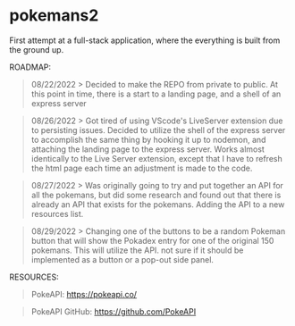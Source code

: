 # pokemans2

First attempt at a full-stack application, where the everything is built from the ground up.

ROADMAP:

> 08/22/2022 > Decided to make the REPO from private to public. At this point in time, there is a start to a 
  landing page, and a shell of an express server
  
> 08/26/2022 > Got tired of using VScode's LiveServer extension due to persisting issues. Decided to utilize the shell
  of the express server to accomplish the same thing by hooking it up to nodemon, and attaching the landing page to the 
  express server. Works almost identically to the Live Server extension, except that I have to refresh the html page
  each time an adjustment is made to the code.
  
> 08/27/2022 > Was originally going to try and put together an API for all the pokemans, but did some research and   found out that there is already an API that exists for the pokemans. Adding the API to a new resources list.
 
> 08/29/2022 > Changing one of the buttons to be a random Pokeman button that will show the Pokadex entry for one of the original 150 pokemans. This will utilize the API. not sure if it should be implemented as a button or a pop-out side panel.
 
 
 
 RESOURCES: 
 
 > PokeAPI: https://pokeapi.co/
 
 > PokeAPI GitHub: https://github.com/PokeAPI
